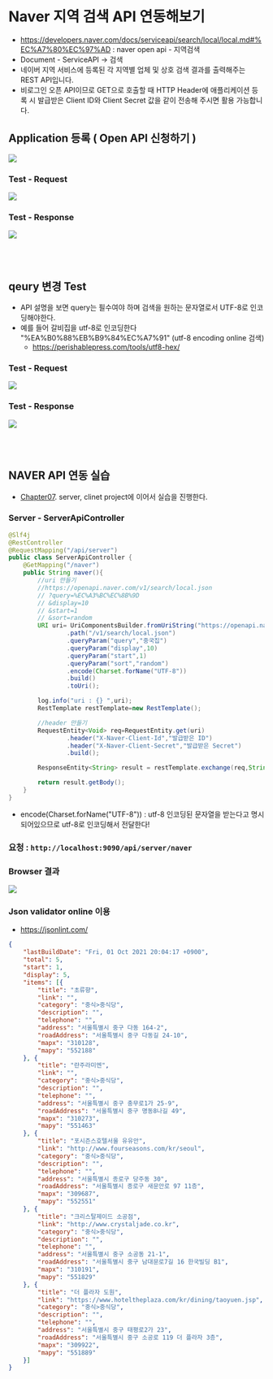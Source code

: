 # Naver 지역 검색 API 연동해보기
- https://developers.naver.com/docs/serviceapi/search/local/local.md#%EC%A7%80%EC%97%AD : naver open api - 지역검색
- Document - ServiceAPI -> 검색
- 네이버 지역 서비스에 등록된 각 지역별 업체 및 상호 검색 결과를 출력해주는 REST API입니다. 
- 비로그인 오픈 API이므로 GET으로 호출할 때 HTTP Header에 애플리케이션 등록 시 발급받은 Client ID와 Client Secret 값을 같이 전송해 주시면 활용 가능합니다.

## Application 등록 ( Open API 신청하기 )
<img src="./img/application_register.PNG"> 

### Test - Request
<img src="./img/request_test.PNG"> 

### Test - Response
<img src="./img/response_test.PNG"> 

<br><br>

## qeury 변경 Test
- API 설명을 보면 query는 필수여야 하며 검색을 원하는 문자열로서 UTF-8로 인코딩해야한다.
- 예를 들어 갈비집을 utf-8로 인코딩한다 "%EA%B0%88%EB%B9%84%EC%A7%91" (utf-8 encoding online 검색)
  - https://perishablepress.com/tools/utf8-hex/

### Test - Request
<img src="./img/request_test2.PNG"> 

### Test - Response
<img src="./img/response_test2.PNG"> 


<br><br>

## NAVER API 연동 실습
- [Chapter07](./Ch07_RestTemplate_Post.md). server, clinet project에 이어서 실습을 진행한다.


### Server - ServerApiController
```java
@Slf4j
@RestController
@RequestMapping("/api/server")
public class ServerApiController {
    @GetMapping("/naver")
    public String naver(){
        //uri 만들기
        //https://openapi.naver.com/v1/search/local.json
        // ?query=%EC%A3%BC%EC%8B%9D
        // &display=10
        // &start=1
        // &sort=random
        URI uri= UriComponentsBuilder.fromUriString("https://openapi.naver.com")
                .path("/v1/search/local.json")
                .queryParam("query","중국집")
                .queryParam("display",10)
                .queryParam("start",1)
                .queryParam("sort","random")
                .encode(Charset.forName("UTF-8"))
                .build()
                .toUri();

        log.info("uri : {} ",uri);
        RestTemplate restTemplate=new RestTemplate();

        //header 만들기
        RequestEntity<Void> req=RequestEntity.get(uri)
                .header("X-Naver-Client-Id","발급받은 ID")
                .header("X-Naver-Client-Secret","발급받은 Secret")
                .build();

        ResponseEntity<String> result = restTemplate.exchange(req,String.class);

        return result.getBody();
    }
}
```
- encode(Charset.forName("UTF-8")) : utf-8 인코딩된 문자열을 받는다고 명시되어있으므로 utf-8로 인코딩해서 전달한다!

### 요청 : `http://localhost:9090/api/server/naver`

### Browser 결과
<img src="./img/browser_chinesseFood.PNG">

### Json validator online 이용
- https://jsonlint.com/
```json
{
	"lastBuildDate": "Fri, 01 Oct 2021 20:04:17 +0900",
	"total": 5,
	"start": 1,
	"display": 5,
	"items": [{
		"title": "초류향",
		"link": "",
		"category": "중식>중식당",
		"description": "",
		"telephone": "",
		"address": "서울특별시 중구 다동 164-2",
		"roadAddress": "서울특별시 중구 다동길 24-10",
		"mapx": "310128",
		"mapy": "552188"
	}, {
		"title": "란주라미엔",
		"link": "",
		"category": "중식>중식당",
		"description": "",
		"telephone": "",
		"address": "서울특별시 중구 충무로1가 25-9",
		"roadAddress": "서울특별시 중구 명동8나길 49",
		"mapx": "310273",
		"mapy": "551463"
	}, {
		"title": "포시즌스호텔서울 유유안",
		"link": "http://www.fourseasons.com/kr/seoul",
		"category": "중식>중식당",
		"description": "",
		"telephone": "",
		"address": "서울특별시 종로구 당주동 30",
		"roadAddress": "서울특별시 종로구 새문안로 97 11층",
		"mapx": "309687",
		"mapy": "552551"
	}, {
		"title": "크리스탈제이드 소공점",
		"link": "http://www.crystaljade.co.kr",
		"category": "중식>중식당",
		"description": "",
		"telephone": "",
		"address": "서울특별시 중구 소공동 21-1",
		"roadAddress": "서울특별시 중구 남대문로7길 16 한국빌딩 B1",
		"mapx": "310191",
		"mapy": "551829"
	}, {
		"title": "더 플라자 도원",
		"link": "https://www.hoteltheplaza.com/kr/dining/taoyuen.jsp",
		"category": "중식>중식당",
		"description": "",
		"telephone": "",
		"address": "서울특별시 중구 태평로2가 23",
		"roadAddress": "서울특별시 중구 소공로 119 더 플라자 3층",
		"mapx": "309922",
		"mapy": "551889"
	}]
}
```